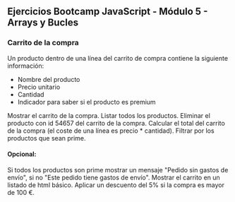 ## Ejercicios Bootcamp JavaScript - Módulo 5 - Arrays y Bucles

### Carrito de la compra

Un producto dentro de una línea del carrito de compra contiene la siguiente información:
- Nombre del producto
- Precio unitario
- Cantidad
- Indicador para saber si el producto es premium


Mostrar el carrito de la compra.
Listar todos los productos.
Eliminar el producto con id 54657 del carrito de la compra.
Calcular el total del carrito de la compra (el coste de una línea es precio * cantidad).
Filtrar por los productos que sean prime.

#### Opcional:

Si todos los productos son prime mostrar un mensaje "Pedido sin gastos de envío", si no "Este pedido
tiene gastos de envío".
Mostrar el carrito en un listado de html básico.
Aplicar un descuento del 5% si la compra es mayor de 100 €.

